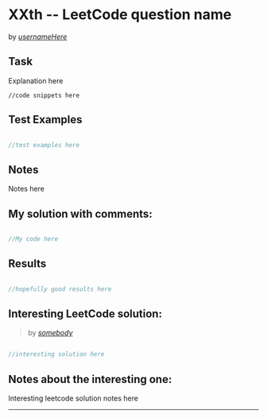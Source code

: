 # XXth -- LeetCode question name





by *[usernameHere](https://leetcode.com/u/username/)*


## Task

Explanation here

```
//code snippets here

```


## Test Examples

```js

//test examples here


```


## Notes

Notes here

## My solution with comments:

```js

//My code here

```


## Results

```js

//hopefully good results here

```

## Interesting LeetCode solution:
> by *[somebody](https://example.com)*

```js

//interesting solution here

```

## Notes about the interesting one:

Interesting leetcode solution notes here

---